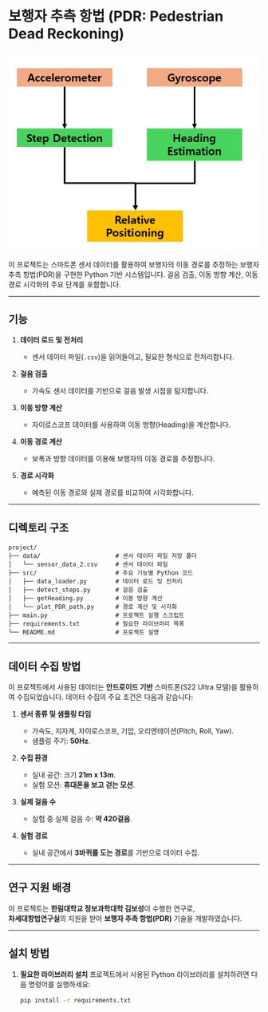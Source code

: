 # 보행자 추측 항법 (PDR: Pedestrian Dead Reckoning)

![PDR 구조](images/PDR_Architecture.png)

이 프로젝트는 스마트폰 센서 데이터를 활용하여 보행자의 이동 경로를 추정하는 보행자 추측 항법(PDR)을 구현한 Python 기반 시스템입니다. 
걸음 검출, 이동 방향 계산, 이동 경로 시각화의 주요 단계를 포함합니다.

---

## 기능

1. **데이터 로드 및 전처리**
   - 센서 데이터 파일(`.csv`)을 읽어들이고, 필요한 형식으로 전처리합니다.

2. **걸음 검출**
   - 가속도 센서 데이터를 기반으로 걸음 발생 시점을 탐지합니다.

3. **이동 방향 계산**
   - 자이로스코프 데이터를 사용하여 이동 방향(Heading)을 계산합니다.

4. **이동 경로 계산**
   - 보폭과 방향 데이터를 이용해 보행자의 이동 경로를 추정합니다.

5. **경로 시각화**
   - 예측된 이동 경로와 실제 경로를 비교하여 시각화합니다.

---

## 디렉토리 구조 
```
project/
├── data/                     # 센서 데이터 파일 저장 폴더
│   └── sensor_data_2.csv     # 센서 데이터 파일
├── src/                      # 주요 기능별 Python 코드
│   ├── data_loader.py        # 데이터 로드 및 전처리
│   ├── detect_steps.py       # 걸음 검출
│   ├── getHeading.py         # 이동 방향 계산
│   └── plot_PDR_path.py      # 경로 계산 및 시각화
├── main.py                   # 프로젝트 실행 스크립트
├── requirements.txt          # 필요한 라이브러리 목록
└── README.md                 # 프로젝트 설명
```


---

## 데이터 수집 방법
이 프로젝트에서 사용된 데이터는 **안드로이드 기반** 스마트폰(S22 Ultra 모델)을 활용하여 수집되었습니다. 데이터 수집의 주요 조건은 다음과 같습니다:

1. **센서 종류 및 샘플링 타임**
   - 가속도, 지자계, 자이로스코프, 기압, 오리엔테이션(Pitch, Roll, Yaw).
   - 샘플링 주기: **50Hz**. 

2. **수집 환경**
   - 실내 공간: 크기 **21m x 13m**.
   - 실험 모션: **휴대폰을 보고 걷는 모션**.

3. **실제 걸음 수**
   - 실험 중 실제 걸음 수: **약 420걸음**.

4. **실험 경로**
   - 실내 공간에서 **3바퀴를 도는 경로**를 기반으로 데이터 수집.

---

## 연구 지원 배경

이 프로젝트는 **한림대학교 정보과학대학 김보성**이 수행한 연구로, <br>
**차세대항법연구실**의 지원을 받아 **보행자 추측 항법(PDR)** 기술을 개발하였습니다.

---

## 설치 방법

1. **필요한 라이브러리 설치**
   프로젝트에서 사용된 Python 라이브러리를 설치하려면 다음 명령어를 실행하세요:

   ```bash
   pip install -r requirements.txt
